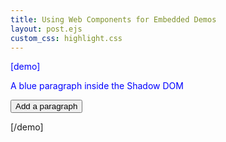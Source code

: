 ```yaml
---
title: Using Web Components for Embedded Demos
layout: post.ejs
custom_css: highlight.css
---
```


[demo]
<p>A blue paragraph inside the Shadow DOM</p>
<p><button>Add a paragraph</button></p>
<style>
  p {
    color: #00f;
  }
</style>
<script>
  var button = demo.querySelector('button');
  button.addEventListener('click', function(e) {
    var p = document.createElement('p');
    p.textContent = 'Another paragraph inside the Shadow DOM';
    demo.appendChild(p);
  });
</script>
[/demo]
